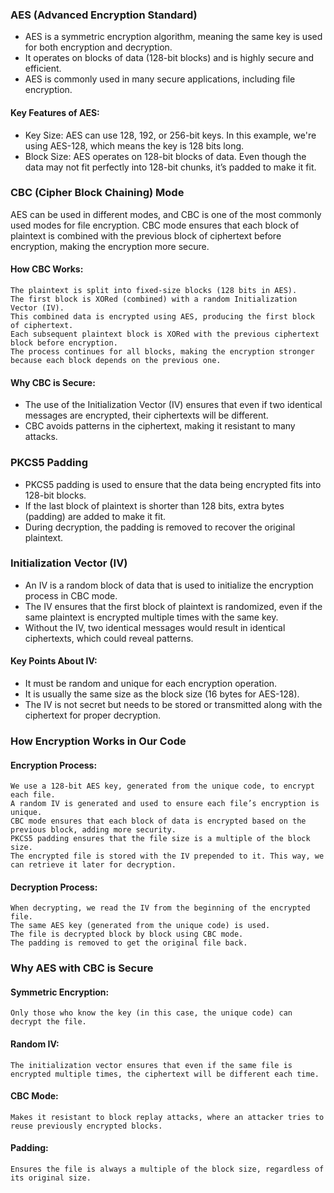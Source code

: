 ### AES (Advanced Encryption Standard)

- AES is a symmetric encryption algorithm, meaning the same key is used for both encryption and decryption.
- It operates on blocks of data (128-bit blocks) and is highly secure and efficient.
- AES is commonly used in many secure applications, including file encryption.

#### Key Features of AES:

- Key Size: AES can use 128, 192, or 256-bit keys. In this example, we're using AES-128, which means the key is 128 bits
  long.
- Block Size: AES operates on 128-bit blocks of data. Even though the data may not fit perfectly into 128-bit chunks,
  it’s padded to make it fit.

### CBC (Cipher Block Chaining) Mode

AES can be used in different modes, and CBC is one of the most commonly used modes for file encryption.
CBC mode ensures that each block of plaintext is combined with the previous block of ciphertext before encryption,
making the encryption more secure.

#### How CBC Works:

    The plaintext is split into fixed-size blocks (128 bits in AES).
    The first block is XORed (combined) with a random Initialization Vector (IV).
    This combined data is encrypted using AES, producing the first block of ciphertext.
    Each subsequent plaintext block is XORed with the previous ciphertext block before encryption.
    The process continues for all blocks, making the encryption stronger because each block depends on the previous one.

#### Why CBC is Secure:

- The use of the Initialization Vector (IV) ensures that even if two identical messages are encrypted, their ciphertexts
  will be different.
- CBC avoids patterns in the ciphertext, making it resistant to many attacks.

### PKCS5 Padding

- PKCS5 padding is used to ensure that the data being encrypted fits into 128-bit blocks.
- If the last block of plaintext is shorter than 128 bits, extra bytes (padding) are added to make it fit.
- During decryption, the padding is removed to recover the original plaintext.

### Initialization Vector (IV)

- An IV is a random block of data that is used to initialize the encryption process in CBC mode.
- The IV ensures that the first block of plaintext is randomized, even if the same plaintext is encrypted multiple times
  with the same key.
- Without the IV, two identical messages would result in identical ciphertexts, which could reveal patterns.

#### Key Points About IV:

- It must be random and unique for each encryption operation.
- It is usually the same size as the block size (16 bytes for AES-128).
- The IV is not secret but needs to be stored or transmitted along with the ciphertext for proper decryption.

### How Encryption Works in Our Code

#### Encryption Process:

    We use a 128-bit AES key, generated from the unique code, to encrypt each file.
    A random IV is generated and used to ensure each file’s encryption is unique.
    CBC mode ensures that each block of data is encrypted based on the previous block, adding more security.
    PKCS5 padding ensures that the file size is a multiple of the block size.
    The encrypted file is stored with the IV prepended to it. This way, we can retrieve it later for decryption.

#### Decryption Process:

    When decrypting, we read the IV from the beginning of the encrypted file.
    The same AES key (generated from the unique code) is used.
    The file is decrypted block by block using CBC mode.
    The padding is removed to get the original file back.

### Why AES with CBC is Secure

#### Symmetric Encryption:

    Only those who know the key (in this case, the unique code) can decrypt the file.

#### Random IV:

    The initialization vector ensures that even if the same file is encrypted multiple times, the ciphertext will be different each time.

#### CBC Mode:

    Makes it resistant to block replay attacks, where an attacker tries to reuse previously encrypted blocks.

#### Padding:

    Ensures the file is always a multiple of the block size, regardless of its original size.